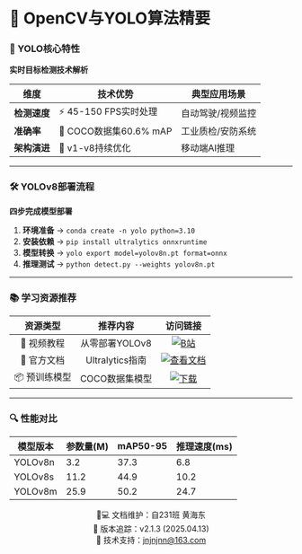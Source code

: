 # 🐧 OpenCV与YOLO算法精要

### 🌟 YOLO核心特性
**实时目标检测技术解析**  

| 维度         | 技术优势                  | 典型应用场景          |
|--------------|--------------------------|----------------------|
| **检测速度** | ⚡ 45-150 FPS实时处理      | 自动驾驶/视频监控     |
| **准确率**   | 🎯 COCO数据集60.6% mAP    | 工业质检/安防系统     |
| **架构演进** | 🚀 v1-v8持续优化          | 移动端AI推理         |

---

### 🛠️ YOLOv8部署流程
**四步完成模型部署**  

1. **环境准备** → `conda create -n yolo python=3.10`
2. **安装依赖** → `pip install ultralytics onnxruntime`
3. **模型转换** → `yolo export model=yolov8n.pt format=onnx`
4. **推理测试** → `python detect.py --weights yolov8n.pt`

---

### 📚 学习资源推荐
资源类型 | 推荐内容 | 访问链接
:---:|:---:|:---:
🎥 视频教程 | 从零部署YOLOv8 | [![B站](https://img.shields.io/badge/实战课程-FF69B4?style=flat-square)](https://www.bilibili.com/video/BV1qtHeeMEnC)
📖 官方文档 | Ultralytics指南 | [![查看文档](https://img.shields.io/badge/最新版-00BFFF?style=flat-square)](https://docs.ultralytics.com/zh)
📦 预训练模型 | COCO数据集模型 | [![下载](https://img.shields.io/badge/模型仓库-32CD32?style=flat-square)](https://github.com/ultralytics/ultralytics)

---

### 🔍 性能对比
| 模型版本 | 参数量(M) | mAP50-95 | 推理速度(ms) |
|---------|----------|----------|-------------|
| YOLOv8n | 3.2      | 37.3     | 6.8         |
| YOLOv8s | 11.2     | 44.9     | 10.2        |
| YOLOv8m | 25.9     | 50.2     | 24.7        |

<p align="center">
👨💻 文档维护：自231班 黄海东<br/>
📅 版本追踪：v2.1.3 (2025.04.13)<br/>
📧 技术支持：<a href="mailto:jnjnjnn@163.com">jnjnjnn@163.com</a>
</p>